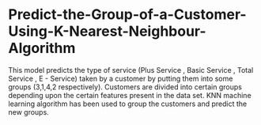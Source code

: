 # Predict-the-Group-of-a-Customer-Using-K-Nearest-Neighbour-Algorithm
This model predicts the type of service (Plus Service , Basic Service , Total Service , E - Service) taken by a customer by putting them into some groups (3,1,4,2 respectively). Customers are divided into certain groups depending upon the certain features present in the data set. KNN machine learning algorithm has been used to group the customers and predict the new groups.
